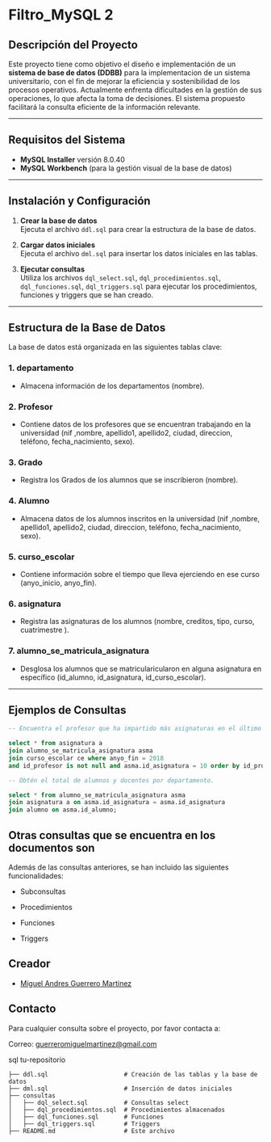 # Filtro_MySQL 2

## Descripción del Proyecto

Este proyecto tiene como objetivo el diseño e implementación de un **sistema de base de datos (DDBB)** para la implementacion de un sistema universitario, con el fin de mejorar la eficiencia y sostenibilidad de los procesos operativos.
Actualmente enfrenta dificultades en la gestión de sus operaciones, lo que afecta la toma de decisiones. El sistema propuesto facilitará la consulta eficiente de la información relevante.

---

## Requisitos del Sistema

- **MySQL Installer** versión 8.0.40
- **MySQL Workbench** (para la gestión visual de la base de datos)

---

## Instalación y Configuración

1. **Crear la base de datos**  
   Ejecuta el archivo `ddl.sql` para crear la estructura de la base de datos.

2. **Cargar datos iniciales**  
   Ejecuta el archivo `dml.sql` para insertar los datos iniciales en las tablas.

3. **Ejecutar consultas**  
   Utiliza los archivos `dql_select.sql`, `dql_procedimientos.sql`, `dql_funciones.sql`, `dql_triggers.sql` para ejecutar los procedimientos, funciones y triggers que se han creado.

---

## Estructura de la Base de Datos

La base de datos está organizada en las siguientes tablas clave:

### 1. **departamento**
   - Almacena información de los departamentos (nombre).

### 2. **Profesor**
   - Contiene datos de los profesores que se encuentran trabajando en la universidad (nif ,nombre, apellido1, apellido2, ciudad, direccion, teléfono, fecha_nacimiento, sexo).

### 3. **Grado**
   - Registra los Grados de los alumnos que se inscribieron (nombre).

### 4. **Alumno**
   - Almacena datos de los alumnos inscritos en la universidad (nif ,nombre, apellido1, apellido2, ciudad, direccion, teléfono, fecha_nacimiento, sexo).

### 5. **curso_escolar**
   - Contiene información sobre el tiempo que lleva ejerciendo en ese curso (anyo_inicio, anyo_fin).

### 6. **asignatura**
   - Registra las asignaturas de los alumnos (nombre, creditos, tipo, curso, cuatrimestre ).

### 7. **alumno_se_matricula_asignatura**
   - Desglosa los alumnos que se matricularicularon en alguna asignatura en específico (id_alumno, id_asignatura, id_curso_escolar).

---

## Ejemplos de Consultas

```sql
-- Encuentra el profesor que ha impartido más asignaturas en el último año académico.

select * from asignatura a 
join alumno_se_matricula_asignatura asma
join curso_escolar ce where anyo_fin = 2018 
and id_profesor is not null and asma.id_asignatura = 10 order by id_profesor desc;

-- Obtén el total de alumnos y docentes por departamento.

select * from alumno_se_matricula_asignatura asma
join asignatura a on asma.id_asignatura = asma.id_asignatura
join alumno on asma.id_alumno;

```
## Otras consultas que se encuentra en los documentos son

Además de las consultas anteriores, se han incluido las siguientes funcionalidades:

- Subconsultas

- Procedimientos
- Funciones
- Triggers

## Creador

- [Miguel Andres Guerrero Martinez](https://github.com/MiguelAndresGuerrero)

## Contacto

Para cualquier consulta sobre el proyecto, por favor contacta a:

Correo: guerreromiguelmartinez@gmail.com

sql
tu-repositorio

    ├── ddl.sql                     # Creación de las tablas y la base de datos
    ├── dml.sql                     # Inserción de datos iniciales
    ├── consultas
    │   ├── dql_select.sql          # Consultas select
    │   ├── dql_procedimientos.sql  # Procedimientos almacenados
    │   ├── dql_funciones.sql       # Funciones
    │   ├── dql_triggers.sql        # Triggers
    ├── README.md                   # Este archivo

